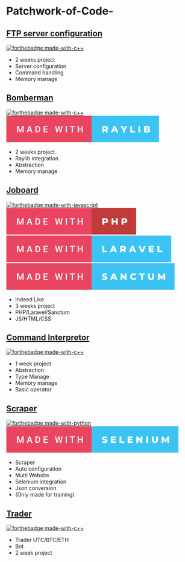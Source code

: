 # Patchwork-of-Code-

## [FTP server configuration](./FTP)
[![forthebadge made-with-c++](https://forthebadge.com/images/badges/made-with-c.svg)](http://manpagesfr.free.fr)
- 2 weeks project
- Server configuration
- Command handling
- Memory manage

## [Bomberman](./first_3d_game)
[![forthebadge made-with-c++](https://forthebadge.com/images/badges/made-with-c-plus-plus.svg)](https://en.cppreference.com/w/)
[![Alt text](./logo/made-with-raylib.svg)](https://www.raylib.com/)
- 2 weeks project
- Raylib integration
- Abstraction
- Memory manage

## [Joboard](./little_indeed)
[![forthebadge made-with-javascript](https://forthebadge.com/images/badges/made-with-javascript.svg)](https://developer.mozilla.org/fr/docs/Web/JavaScript) 
[![Alt text](./logo/made-with-php.svg)](https://www.php.net/docs.php)
[![Alt text](./logo/made-with-laravel.svg)](https://laravel.com/docs/8.x/installation)
[![Alt text](./logo/made-with-sanctum.svg)](https://laravel.com/docs/8.x/sanctum)
- Indeed Like
- 3 weeks project
- PHP/Laravel/Sanctum
- JS/HTML/CSS

## [Command Interpretor](./little_interpretor)
[![forthebadge made-with-c++](https://forthebadge.com/images/badges/made-with-c-plus-plus.svg)](https://en.cppreference.com/w/)
- 1 week project
- Abstraction
- Type Manage
- Memory manage
- Basic operator

## [Scraper](./my_srap)
[![forthebadge made-with-python](https://forthebadge.com/images/badges/made-with-python.svg)](https://docs.python.org/3/)
[![Alt text](./logo/made-with-selenium.svg)](https://selenium-python.readthedocs.io/)
- Scraper 
- Auto configuration
- Multi Website
- Selenium integration
- Json conversion
- (Only made for training)

## [Trader](./trade)
[![forthebadge made-with-c++](https://forthebadge.com/images/badges/made-with-c-plus-plus.svg)](https://en.cppreference.com/w/)
- Trader UTC/BTC/ETH
- Bot
- 2 week project
